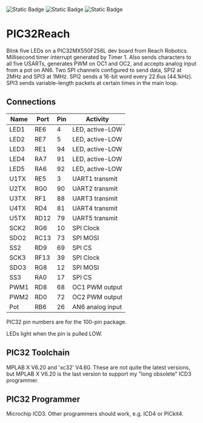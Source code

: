 ![Static Badge](https://img.shields.io/badge/MCU-PIC32MX-green "MCU:PIC32MX")
![Static Badge](https://img.shields.io/badge/IDE-MPLAB_X_V6.20-green "IDE:MPLAB_X_V6.20")
![Static Badge](https://img.shields.io/badge/BOARD-Reach_Dev_PCB-green "BOARD:Reach Dev PCB")

# PIC32Reach #

Blink five LEDs on a PIC32MX550F256L dev board from Reach Robotics.
Millisecond timer interrupt generated by Timer 1.
Also sends characters to all five USARTs,
generates PWM on OC1 and OC2,
and accepts analog input from a pot on AN6.
Two SPI channels configured to send data, SPI2 at 2MHz and SPI3 at 1MHz.
SPI2 sends a 16-bit word every 22.6us (44.1kHz).
SPI3 sends variable-length packets at certain times in the main loop.

## Connections ##

| Name | Port | Pin | Activity         |
|------|------|-----|------------------|
| LED1 | RE6  | 4   | LED, active-LOW  |
| LED2 | RE7  | 5   | LED, active-LOW  |
| LED3 | RE1  | 94  | LED, active-LOW  |
| LED4 | RA7  | 91  | LED, active-LOW  |
| LED5 | RA6  | 92  | LED, active-LOW  |
| U1TX | RE5  | 3   | UART1 transmit   |
| U2TX | RG0  | 90  | UART2 transmit   |
| U3TX | RF1  | 88  | UART3 transmit   |
| U4TX | RD4  | 81  | UART4 transmit   |
| U5TX | RD12 | 79  | UART5 transmit   |
| SCK2 | RG6  | 10  | SPI Clock        |
| SDO2 | RC13 | 73  | SPI MOSI         |
| SS2  | RD9  | 69  | SPI CS           |
| SCK3 | RF13 | 39  | SPI Clock        |
| SDO3 | RG8  | 12  | SPI MOSI         |
| SS3  | RA0  | 17  | SPI CS           |
| PWM1 | RD8  | 68  | OC1 PWM output   |
| PWM2 | RD0  | 72  | OC2 PWM output   |
| Pot  | RB6  | 26  | AN6 analog input |

PIC32 pin numbers are for the 100-pin package.

LEDs light when the pin is pulled LOW.

## PIC32 Toolchain ##

MPLAB X V6.20 and 'xc32' V4.60.
These are not quite the latest versions,
but MPLAB X V6.20 is the last version to support my "long obsolete" ICD3 programmer.

## PIC32 Programmer ##

Microchip ICD3.
Other programmers should work, e.g. ICD4 or PICkit4.

